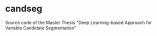 # candseg
Source code of the Master Thesis "Deep Learning-based Approach for Variable Candidate Segmentation"
